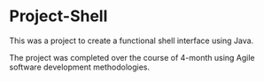 # Project-Shell

This was a project to create a functional shell interface using Java.

The project was completed over the course of 4-month using Agile software development methodologies.
